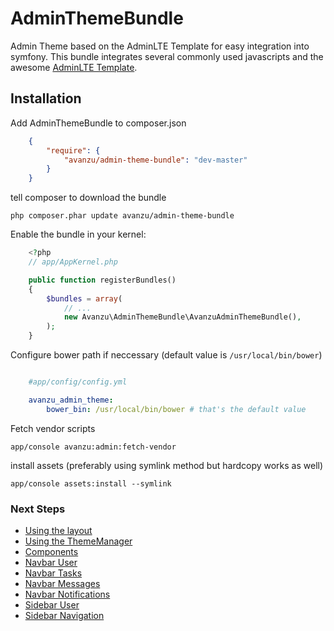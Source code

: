 AdminThemeBundle
================

Admin Theme based on the AdminLTE Template for easy integration into symfony.
This bundle integrates several commonly used javascripts and the awesome [AdminLTE Template](https://github.com/almasaeed2010/AdminLTE).

## Installation

Add AdminThemeBundle to composer.json
```json
	{
		"require": {
			"avanzu/admin-theme-bundle": "dev-master"
		}
	}
```
tell composer to download the bundle

	php composer.phar update avanzu/admin-theme-bundle

Enable the bundle in your kernel:
```php
	<?php
	// app/AppKernel.php

	public function registerBundles()
	{
		$bundles = array(
			// ...
			new Avanzu\AdminThemeBundle\AvanzuAdminThemeBundle(),
		);
	}
```

Configure bower path if neccessary (default value is `/usr/local/bin/bower`)

```yaml

	#app/config/config.yml

	avanzu_admin_theme:
    	bower_bin: /usr/local/bin/bower # that's the default value
```

Fetch vendor scripts

	app/console avanzu:admin:fetch-vendor

install assets (preferably using symlink method but hardcopy works as well)

	app/console assets:install --symlink

### Next Steps
* [Using the layout](Resources/docs/layout.md)
* [Using the ThemeManager](Resources/docs/theme_manager.md)
* [Components](Resources/docs/component_events.md)
* [Navbar User](Resources/docs/navbar_user.md)
* [Navbar Tasks](Resources/docs/navbar_tasks.md)
* [Navbar Messages](Resources/docs/navbar_messages.md)
* [Navbar Notifications](Resources/docs/navbar_notifications.md)
* [Sidebar User](Resources/docs/sidebar_user.md)
* [Sidebar Navigation](Resources/docs/sidebar_navigation.md)









